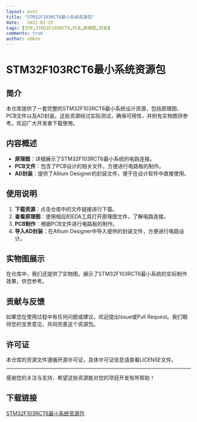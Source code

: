 ```yaml
---
layout: post
title: "STM32F103RCT6最小系统资源包"
date:   2022-01-25
tags: [文件,STM32F103RCT6,PCB,原理图,封装]
comments: true
author: admin
---
```

# STM32F103RCT6最小系统资源包

## 简介
本仓库提供了一套完整的STM32F103RCT6最小系统设计资源，包括原理图、PCB文件以及AD封装。这些资源经过实际测试，确保可用性，并附有实物图供参考。欢迎广大开发者下载使用。

## 内容概述
- **原理图**：详细展示了STM32F103RCT6最小系统的电路连接。
- **PCB文件**：包含了PCB设计的相关文件，方便进行电路板的制作。
- **AD封装**：提供了Altium Designer的封装文件，便于在设计软件中直接使用。

## 使用说明
1. **下载资源**：点击仓库中的文件链接进行下载。
2. **查看原理图**：使用相应的EDA工具打开原理图文件，了解电路连接。
3. **PCB制作**：根据PCB文件进行电路板的制作。
4. **导入AD封装**：在Altium Designer中导入提供的封装文件，方便进行电路设计。

## 实物图展示
在仓库中，我们还提供了实物图，展示了STM32F103RCT6最小系统的实际制作效果，供您参考。

## 贡献与反馈
如果您在使用过程中有任何问题或建议，欢迎提出Issue或Pull Request。我们期待您的宝贵意见，共同完善这个资源包。

## 许可证
本仓库的资源文件遵循开源许可证，具体许可证信息请查看LICENSE文件。

---

感谢您的关注与支持，希望这些资源能对您的项目开发有所帮助！

## 下载链接

[STM32F103RCT6最小系统资源包](https://pan.quark.cn/s/11b0150ca9b8)
